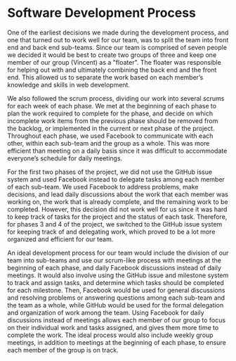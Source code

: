 # Software Development Process

One of the earliest decisions we made during the development process, and one that turned out to work well for our team, was to split the team into front end and back end sub-teams. Since our team is comprised of seven people we decided it would be best to create two groups of three and keep one member of our group (Vincent) as a "floater". The floater was responsible for helping out with and ultimately combining the back end and the front end. This allowed us to separate the work based on each member’s knowledge and skills in web development. 

We also followed the scrum process, dividing our work into several scrums for each week of each phase. We met at the beginning of each phase to plan the work required to complete for the phase, and decide on which incomplete work items from the previous phase should be removed from the backlog, or implemented in the current or next phase of the project. Throughout each phase, we used Facebook to communicate with each other, within each sub-team and the group as a whole. This was more efficient than meeting on a daily basis since it was difficult to accommodate everyone’s schedule for daily meetings.   

For the first two phases of the project, we did not use the GitHub issue system and used Facebook instead to delegate tasks among each member of each sub-team. We used Facebook to address problems, make decisions, and lead daily discussions about the work that each member was working on, the work that is already complete, and the remaining work to be completed. However, this decision did not work well for us since it was hard to keep track of tasks for the project and the status of each task. Therefore, for phases 3 and 4 of the project, we switched to the GitHub issue system for keeping track of and delegating work, which proved to be a lot more organized and efficient for our team.  

An ideal development process for our team would include the division of our team into sub-teams and use our scrum-like process with meetings at the beginning of each phase, and daily Facebook discussions instead of daily meetings. It would also involve using the GitHub issue and milestone system to track and assign tasks, and determine which tasks should be completed for each milestone. Then, Facebook would be used for general discussions and resolving problems or answering questions among each sub-team and the team as a whole, while GitHub would be used for the formal delegation and organization of work among the team. Using Facebook for daily discussions instead of meetings allows each member of our group to focus on their individual work and tasks assigned, and gives them more time to complete the work. The ideal process would also include weekly group meetings, in addition to meetings at the beginning of each phase, to ensure each member of the group is on track. 


